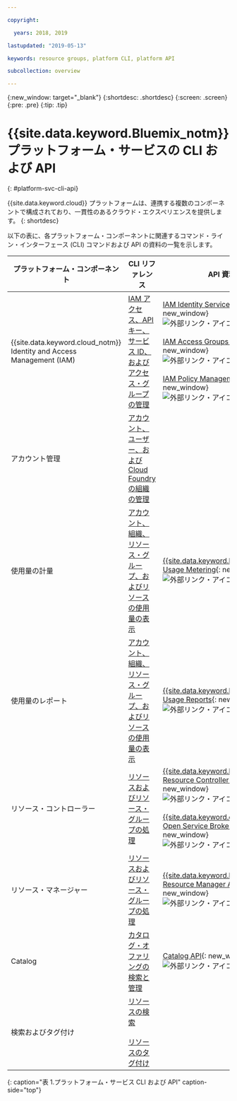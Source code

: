 ```yaml
---

copyright:

  years: 2018, 2019

lastupdated: "2019-05-13"

keywords: resource groups, platform CLI, platform API

subcollection: overview

---
```


{:new_window: target="_blank"}
{:shortdesc: .shortdesc}
{:screen: .screen}
{:pre: .pre}
{:tip: .tip}

# {{site.data.keyword.Bluemix_notm}} プラットフォーム・サービスの CLI および API
{: #platform-svc-cli-api}

{{site.data.keyword.cloud}} プラットフォームは、連携する複数のコンポーネントで構成されており、一貫性のあるクラウド・エクスペリエンスを提供します。
{: shortdesc}

以下の表に、各プラットフォーム・コンポーネントに関連するコマンド・ライン・インターフェース (CLI) コマンドおよび API の資料の一覧を示します。

| プラットフォーム・コンポーネント | CLI リファレンス | API 資料 |
| ----- | ----- | ----- |
| {{site.data.keyword.cloud_notm}} Identity and Access Management (IAM) | [IAM アクセス、API キー、サービス ID、およびアクセス・グループの管理](/docs/cli/reference/ibmcloud?topic=cloud-cli-ibmcloud_commands_iam) | [IAM Identity Services API](https://console.cloud.ibm.com/apidocs/iam-identity-token-api){: new_window} ![外部リンク・アイコン](../icons/launch-glyph.svg "外部リンク・アイコン") <br><br>  [IAM Access Groups API](https://console.cloud.ibm.com/apidocs/iam-access-groups){: new_window} ![外部リンク・アイコン](../icons/launch-glyph.svg "外部リンク・アイコン") <br><br> [IAM Policy Management API](https://console.cloud.ibm.com/apidocs/iam-policy-management){: new_window} ![外部リンク・アイコン](../icons/launch-glyph.svg "外部リンク・アイコン") |
| アカウント管理 | [アカウント、ユーザー、および Cloud Foundry の組織の管理](/docs/cli/reference/ibmcloud?topic=cloud-cli-ibmcloud_commands_account) | |
| 使用量の計量 | [アカウント、組織、リソース・グループ、およびリソースの使用量の表示](/docs/cli/reference/ibmcloud?topic=cloud-cli-ibmcloud_billing) |  [{{site.data.keyword.Bluemix_notm}} Usage Metering](https://console.cloud.ibm.com/apidocs/usage-metering){: new_window} ![外部リンク・アイコン](../icons/launch-glyph.svg "外部リンク・アイコン") |
| 使用量のレポート |  [アカウント、組織、リソース・グループ、およびリソースの使用量の表示](/docs/cli/reference/ibmcloud?topic=cloud-cli-ibmcloud_billing) |  [{{site.data.keyword.Bluemix_notm}} Usage Reports](https://console.cloud.ibm.com/apidocs/metering-reporting){: new_window} ![外部リンク・アイコン](../icons/launch-glyph.svg "外部リンク・アイコン") |
| リソース・コントローラー | [リソースおよびリソース・グループの処理](/docs/cli/reference/ibmcloud?topic=cloud-cli-ibmcloud_commands_resource) | [{{site.data.keyword.Bluemix_notm}} Resource Controller API](https://console.cloud.ibm.com/apidocs/resource-controller){: new_window} ![外部リンク・アイコン](../icons/launch-glyph.svg "外部リンク・アイコン") <br><br> [{{site.data.keyword.cloud_notm}} Open Service Broker API](https://console.cloud.ibm.com/apidocs/ibm-cloud-osb-api){: new_window} ![外部リンク・アイコン](../icons/launch-glyph.svg "外部リンク・アイコン") |
| リソース・マネージャー | [リソースおよびリソース・グループの処理](/docs/cli/reference/ibmcloud?topic=cloud-cli-ibmcloud_commands_resource) | [{{site.data.keyword.Bluemix_notm}} Resource Manager API](https://console.cloud.ibm.com/apidocs/resource-manager){: new_window} ![外部リンク・アイコン](../icons/launch-glyph.svg "外部リンク・アイコン") |
| Catalog | [カタログ・オファリングの検索と管理](/docs/cli/reference/ibmcloud?topic=cloud-cli-ibmcloud_catalog) | [Catalog API](https://console.cloud.ibm.com/apidocs/globalcatalog){: new_window} ![外部リンク・アイコン](../icons/launch-glyph.svg "外部リンク・アイコン") |
| 検索およびタグ付け | [リソースの検索](/docs/cli/reference/ibmcloud?topic=cloud-cli-ibmcloud_commands_resource#ibmcloud_resource_search) <br><br>  [リソースのタグ付け](/docs/cli/reference/ibmcloud/cli_resource_group.html#ibmcloud_resource_tags) | |
{: caption="表 1.プラットフォーム・サービス CLI および API" caption-side="top"}


